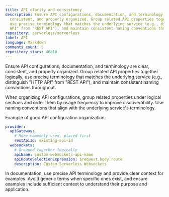 ```yaml
---
title: API clarity and consistency
description: Ensure API configurations, documentation, and terminology are clear,
  consistent, and properly organized. Group related API properties together logically,
  use precise terminology that matches the underlying service (e.g., distinguish "HTTP
  API" from "REST API"), and maintain consistent naming conventions throughout.
repository: serverless/serverless
label: API
language: Markdown
comments_count: 5
repository_stars: 46810
---
```


Ensure API configurations, documentation, and terminology are clear, consistent, and properly organized. Group related API properties together logically, use precise terminology that matches the underlying service (e.g., distinguish "HTTP API" from "REST API"), and maintain consistent naming conventions throughout.

When organizing API configurations, group related properties under logical sections and order them by usage frequency to improve discoverability. Use naming conventions that align with the underlying service's terminology.

Example of good API configuration organization:
```yml
provider:
  apiGateway:
    # More commonly used, placed first
    restApiId: existing-api-id
  websockets:
    # Grouped together logically
    apiName: custom-websockets-api-name
    apiRouteSelectionExpression: $request.body.route
    description: Custom Serverless Websockets
```

In documentation, use precise API terminology and provide clear context for examples. Avoid generic terms when specific ones exist, and ensure examples include sufficient context to understand their purpose and application.